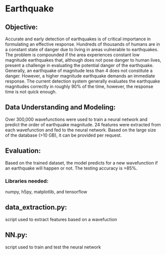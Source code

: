 # Earthquake

## Objective:

Accurate and early detection of earthquakes is of critical importance in formulating an effective response. Hundreds of thousands of humans are in a constant state of danger due to living in areas vulnerable to earthquakes. The problem is compounded if the area experiences constant low magnitude earthquakes that, although does not pose danger to human lives, present a challenge in evaluating the potential danger of the earthquake. Generally, an earthquake of magnitude less than 4 does not constitute a danger. However, a higher magnitude earthquake demands an immediate response. The current detection system generally evaluates the earthquake magnitudes correctly in roughly 90% of the time, however, the response time is not quick enough.

## Data Understanding and Modeling:

Over 300,000 wavefunctions were used to train a neural network and predict the order of earthquake magnitude. 24 features were extracted from each wavefunction and fed to the neural network. Based on the large size of the database (>10 GB), it can be provided per request.

## Evaluation:

Based on the trained dataset, the model predicts for a new wavefunction if an earthquake will happen or not. The testing accuracy is >85%.

### Libraries needed:

numpy, h5py, matplotlib, and tensorflow

## data_extraction.py:
script used to extract features based on a wavefuction

## NN.py:
script used to train and test the neural network
